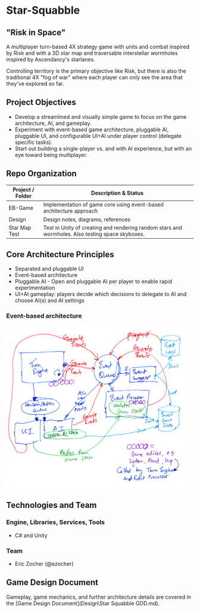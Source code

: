 # Star-Squabble

## "Risk in Space"

A multiplayer turn-based 4X strategy game with units and combat inspired by Risk and with a 3D star map and traversable interstellar wormholes inspired by Ascendancy's starlanes.

Controlling territory is the primary objective like Risk, but there is also the traditional 4X "fog of war" where each player can only see the area that they've explored so far.

## Project Objectives

* Develop a streamlined and visually simple game to focus on the game architecture, AI, and gameplay.
* Experiment with event-based game architecture, pluggable AI, pluggable UI, and configurable UI+AI under player control (delegate specific tasks).
* Start out building a single-player vs. and with AI experience, but with an eye toward being multiplayer.

## Repo Organization

Project / Folder | Description & Status
-----------------|---------------------
EB-Game | Implementation of game core using event-based architecture approach
Design | Design notes, diagrams, references
Star Map Test | Test in Unity of creating and rendering random stars and wormholes. Also testing space skyboxes.

## Core Architecture Principles

* Separated and pluggable UI
* Event-based architecture
* Pluggable AI - Open and pluggable AI per player to enable rapid experimentation
* UI+AI gameplay: players decide which decisions to delegate to AI and choose AI(s) and AI settings

### Event-based architecture

![Hand-drawn Architecture Diagram](Design\Architecture-Diagram.png)

## Technologies and Team

### Engine, Libraries, Services, Tools

* C# and Unity

### Team

* Eric Zocher (@ezocher)

## Game Design Document

Gameplay, game mechanics, and further architecture details are covered in the 
[Game Design Document](Design\Star Squabble GDD.md).
